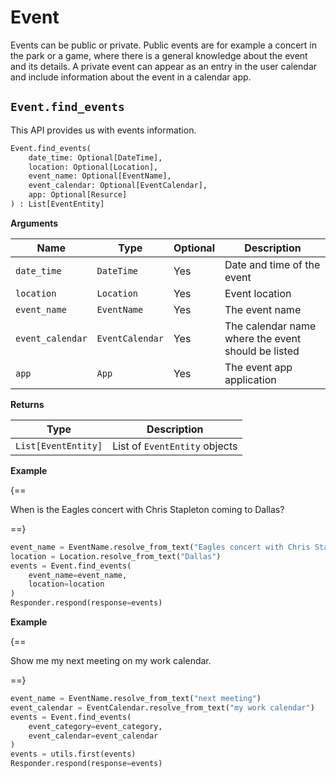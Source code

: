 # Event

Events can be public or private. Public events are for example a concert in the park or a game, where there is a general knowledge about the event and its details. A private event can appear as an entry in the user calendar and include information about the event in a calendar app.

## `Event.find_events`

This API provides us with events information.

``` py
Event.find_events(
    date_time: Optional[DateTime],
    location: Optional[Location],
    event_name: Optional[EventName],
    event_calendar: Optional[EventCalendar],
    app: Optional[Resurce]
) : List[EventEntity]
```

**Arguments**

| Name          | Type          | Optional  | Description                              |
| ------------- | --------------| --------- | ---------------------------------------- |
| `date_time`        | `DateTime`  | Yes        | Date and time of the event        |
| `location`        | `Location`  | Yes        | Event location        |
| `event_name`        | `EventName`  | Yes        | The event name        |
| `event_calendar`        | `EventCalendar`  | Yes        | The calendar name where the event should be listed |
| `app`        | `App`  | Yes        | The event app application |

**Returns**

| Type          | Description       |
| ------------- | ----------------- |
| `List[EventEntity]`    | List of `EventEntity` objects |

**Example**

{==

When is the Eagles concert with Chris Stapleton coming to Dallas?

==}

``` py
event_name = EventName.resolve_from_text("Eagles concert with Chris Stapleton")
location = Location.resolve_from_text("Dallas")
events = Event.find_events(
    event_name=event_name,
    location=location
)
Responder.respond(response=events)
```

**Example**

{==

Show me my next meeting on my work calendar.

==}

``` py
event_name = EventName.resolve_from_text("next meeting")
event_calendar = EventCalendar.resolve_from_text("my work calendar")
events = Event.find_events(
    event_category=event_category,
    event_calendar=event_calendar
)
events = utils.first(events)
Responder.respond(response=events)
```
